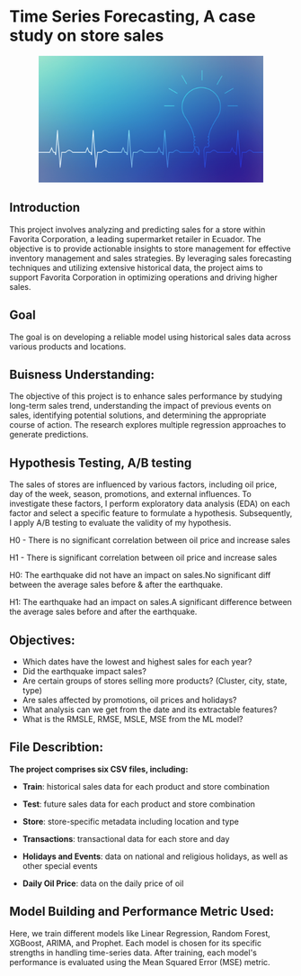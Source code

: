 # Time Series Forecasting, A case study on store sales

<p align="center">
    <img width="400" src="aaa2ac7acafcacaf65cb5768272a55da.gif" alt="Material Bread logo">
</p>


## **Introduction**

This project involves analyzing and predicting sales for a store within Favorita Corporation, a leading supermarket retailer in Ecuador. The objective is to provide actionable insights to store management for effective inventory management and sales strategies. By leveraging sales forecasting techniques and utilizing extensive historical data, the project aims to support Favorita Corporation in optimizing operations and driving higher sales.


## **Goal**

The goal is on developing a reliable model using historical sales data across various products and locations.


## Buisness Understanding:

The objective of this project is to enhance sales performance by studying long-term sales trend, understanding the impact of previous events on sales, identifying potential solutions, and determining the appropriate course of action. The research explores multiple regression approaches to generate predictions.

## Hypothesis Testing, A/B testing

The sales of stores are influenced by various factors, including oil price, day of the week, season, promotions, and external influences. To investigate these factors, I perform exploratory data analysis (EDA) on each factor and select a specific feature to formulate a hypothesis. Subsequently, I apply A/B testing to evaluate the validity of my hypothesis.


H0 - There is no significant correlation between oil price and increase sales

H1 - There is significant correlation between oil price and increase sales





H0: The earthquake did not have an impact on sales.No significant diff between the average sales before & after the earthquake.


H1: The earthquake had an impact on sales.A significant difference between the average sales before and after the earthquake.

## Objectives:

- Which dates have the lowest and highest sales for each year?
- Did the earthquake impact sales?
- Are certain groups of stores selling more products? (Cluster, city, state, type)
- Are sales affected by promotions, oil prices and holidays?
- What analysis can we get from the date and its extractable features?
- What is the RMSLE, RMSE, MSLE, MSE from the ML model?


## File Describtion: 

**The project comprises six CSV files, including:**

- **Train**: historical sales data for each product and store combination


- **Test**: future sales data for each product and store combination


- **Store**: store-specific metadata including location and type


- **Transactions**: transactional data for each store and day


- **Holidays and Events**: data on national and religious holidays, as well as other special events


- **Daily Oil Price**: data on the daily price of oil


## Model Building and Performance Metric Used:

Here, we train different models like Linear Regression, Random Forest, XGBoost, ARIMA, and Prophet. Each model is chosen for its specific strengths in handling time-series data. After training, each model's performance is evaluated using the Mean Squared Error (MSE) metric.


## 



